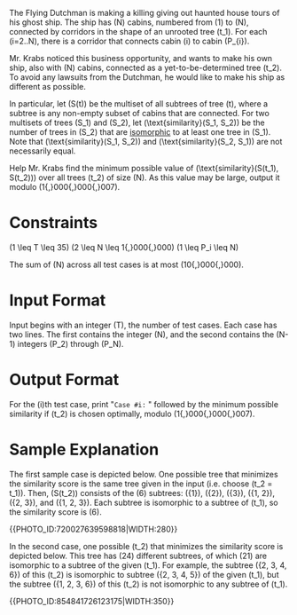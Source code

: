 The Flying Dutchman is making a killing giving out haunted house tours of his ghost ship. The ship has \(N\) cabins, numbered from \(1\) to \(N\), connected by corridors in the shape of an unrooted tree \(t_1\). For each \(i=2..N\), there is a corridor that connects cabin \(i\) to cabin \(P_{i}\).

Mr. Krabs noticed this business opportunity, and wants to make his own ship, also with \(N\) cabins, connected as a yet-to-be-determined tree \(t_2\). To avoid any lawsuits from the Dutchman, he would like to make his ship as different as possible.

In particular, let \(S(t)\) be the multiset of all subtrees of tree \(t\), where a subtree is any non-empty subset of cabins that are connected. For two multisets of trees \(S_1\) and \(S_2\), let \(\text{similarity}(S_1, S_2)\) be the number of trees in \(S_2\) that are [isomorphic](https://en.wikipedia.org/wiki/Graph_isomorphism) to at least one tree in \(S_1\). Note that \(\text{similarity}(S_1, S_2)\) and \(\text{similarity}(S_2, S_1)\) are not necessarily equal.

Help Mr. Krabs find the minimum possible value of \(\text{similarity}(S(t_1), S(t_2))\) over all trees \(t_2\) of size \(N\). As this value may be large, output it modulo \(1{,}000{,}000{,}007\).


# Constraints

\(1 \leq T \leq 35\)
\(2 \leq N \leq 1{,}000{,}000\)
\(1 \leq P_i \leq N\)

The sum of \(N\) across all test cases is at most \(10{,}000{,}000\).


# Input Format

Input begins with an integer \(T\), the number of test cases. Each case has two lines. The first contains the integer \(N\), and the second contains the \(N-1\) integers \(P_2\) through \(P_N\).


# Output Format

For the \(i\)th test case, print "`Case #i:` " followed by the minimum possible similarity if \(t_2\) is chosen optimally, modulo \(1{,}000{,}000{,}007\).


# Sample Explanation

The first sample case is depicted below. One possible tree that minimizes the similarity score is the same tree given in the input (i.e. choose \(t_2 = t_1\)). Then, \(S(t_2)\) consists of the \(6\) subtrees: \(\{1\}\), \(\{2\}\), \(\{3\}\), \(\{1, 2\}\), \(\{2, 3\}\), and \(\{1, 2, 3\}\). Each subtree is isomorphic to a subtree of \(t_1\), so the similarity score is \(6\).

{{PHOTO_ID:720027639598818|WIDTH:280}}

In the second case, one possible \(t_2\) that minimizes the similarity score is depicted below. This tree has \(24\) different subtrees, of which \(21\) are isomorphic to a subtree of the given \(t_1\). For example, the subtree \(\{2, 3, 4, 6\}\) of this \(t_2\) is isomorphic to subtree \(\{2, 3, 4, 5\}\) of the given \(t_1\), but the subtree \(\{1, 2, 3, 6\}\) of this \(t_2\) is not isomorphic to any subtree of \(t_1\).

{{PHOTO_ID:854841726123175|WIDTH:350}}
